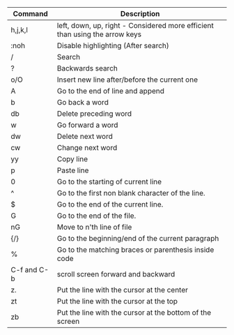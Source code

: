 Command | Description
------- | ----------
h,j,k,l | left, down, up, right - Considered more efficient than using the arrow keys
:noh | Disable highlighting (After search)
/ | Search
? | Backwards search
o/O | Insert new line after/before the current one
A | Go to the end of line and append
b | Go back a word
db | Delete preceding word
w | Go forward a word 
dw | Delete next word
cw | Change next word
yy | Copy line
p | Paste line
0 | Go to the starting of current line
^ | Go to the first non blank character of the line.
$ | Go to the end of the current line.
G | Go to the end of the file.
nG  | Move to n'th line of file
{/} | Go to the beginning/end of the current paragraph
% | Go to the matching braces or parenthesis inside code
C-f and C-b | scroll screen forward and backward
z. | Put the line with the cursor at the center
zt | Put the line with the cursor at the top
zb | Put the line with the cursor at the bottom of the screen
